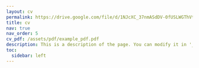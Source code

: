```yaml
---
layout: cv
permalink: https://drive.google.com/file/d/1NJcXC_37nmASdDV-0fUSLWGThVtZuW1l/view?usp=sharing
title: cv
nav: true
nav_order: 5
cv_pdf: /assets/pdf/example_pdf.pdf
description: This is a description of the page. You can modify it in '_pages/cv.md'. You can also change or remove the top pdf download button.
toc:
  sidebar: left
---
```

